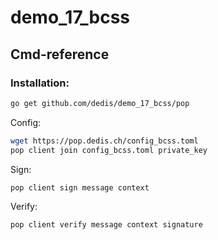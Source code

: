 # demo_17_bcss

## Cmd-reference

### Installation:
```bash
go get github.com/dedis/demo_17_bcss/pop
```

Config:
```bash
wget https://pop.dedis.ch/config_bcss.toml
pop client join config_bcss.toml private_key
```

Sign:
```bash
pop client sign message context
```

Verify:
```bash
pop client verify message context signature
```
